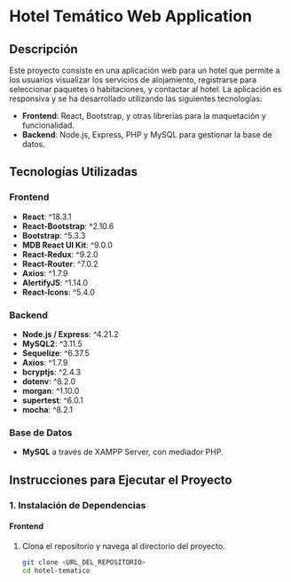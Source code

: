 # Hotel Temático Web Application

## Descripción

Este proyecto consiste en una aplicación web para un hotel que permite a los usuarios visualizar los servicios de alojamiento, registrarse para seleccionar paquetes o habitaciones, y contactar al hotel. La aplicación es responsiva y se ha desarrollado utilizando las siguientes tecnologías:

- **Frontend**: React, Bootstrap, y otras librerías para la maquetación y funcionalidad.
- **Backend**: Node.js, Express, PHP y MySQL para gestionar la base de datos.

## Tecnologías Utilizadas

### Frontend

- **React**: ^18.3.1
- **React-Bootstrap**: ^2.10.6
- **Bootstrap**: ^5.3.3
- **MDB React UI Kit**: ^9.0.0
- **React-Redux**: ^9.2.0
- **React-Router**: ^7.0.2
- **Axios**: ^1.7.9
- **AlertifyJS**: ^1.14.0
- **React-Icons**: ^5.4.0

### Backend

- **Node.js / Express**: ^4.21.2
- **MySQL2**: ^3.11.5
- **Sequelize**: ^6.37.5
- **Axios**: ^1.7.9
- **bcryptjs**: ^2.4.3
- **dotenv**: ^8.2.0
- **morgan**: ^1.10.0
- **supertest**: ^6.0.1
- **mocha**: ^8.2.1

### Base de Datos

- **MySQL** a través de XAMPP Server, con mediador PHP.

## Instrucciones para Ejecutar el Proyecto

### 1. Instalación de Dependencias

#### Frontend

1. Clona el repositorio y navega al directorio del proyecto.
   ```bash
   git clone <URL_DEL_REPOSITORIO>
   cd hotel-tematico
